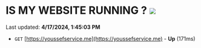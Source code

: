 # IS MY WEBSITE RUNNING ? [![](https://img.shields.io/static/v1?label=Sponsor&message=%E2%9D%A4&logo=GitHub&color=%23fe8e86)](https://github.com/sponsors/<username>)

Last updated: **4/17/2024, 1:45:03 PM**

- `GET` [https://youssefservice.me](https://youssefservice.me) - **Up** (171ms)
